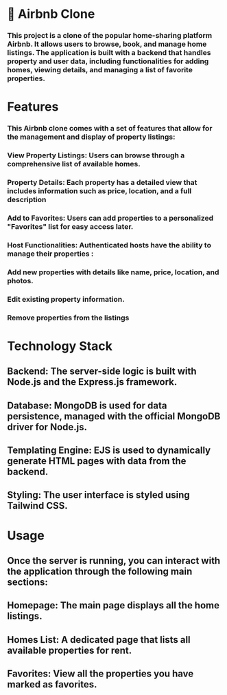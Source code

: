 # 🏡 Airbnb Clone
### This project is a clone of the popular home-sharing platform Airbnb. It allows users to browse, book, and manage home listings. The application is built with a backend that handles property and user data, including functionalities for adding homes, viewing details, and managing a list of favorite properties.
# Features
### This Airbnb clone comes with a set of features that allow for the management and display of property listings:
### View Property Listings: Users can browse through a comprehensive list of available homes.
### Property Details: Each property has a detailed view that includes information such as price, location, and a full description
### Add to Favorites: Users can add properties to a personalized "Favorites" list for easy access later.
### Host Functionalities: Authenticated hosts have the ability to manage their properties :
### Add new properties with details like name, price, location, and photos.
### Edit existing property information.
### Remove properties from the listings
# Technology Stack
## Backend: The server-side logic is built with Node.js and the Express.js framework.

## Database: MongoDB is used for data persistence, managed with the official MongoDB driver for Node.js.

## Templating Engine: EJS is used to dynamically generate HTML pages with data from the backend.

## Styling: The user interface is styled using Tailwind CSS.
# Usage
## Once the server is running, you can interact with the application through the following main sections:

## Homepage: The main page displays all the home listings.

## Homes List: A dedicated page that lists all available properties for rent.

## Favorites: View all the properties you have marked as favorites.


